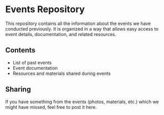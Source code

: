 # Events Repository

This repository contains all the information about the events we have conducted previously. It is organized in a way that allows easy access to event details, documentation, and related resources.

## Contents
- List of past events
- Event documentation
- Resources and materials shared during events

## Sharing
If you have something from the events (photos, materials, etc.) which we might have missed, feel free to post it here.
